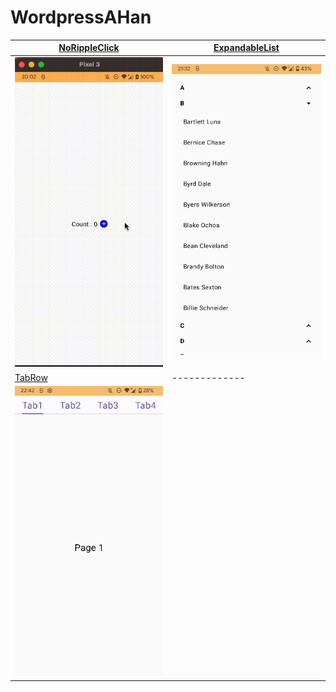 # WordpressAHan

| [NoRippleClick](https://github.com/encorex32268/WordpressAHan/blob/master/app/src/main/java/lihan/chen/wordpressahan/feature/norippleclick/NoRippleClick.kt)  | [ExpandableList](https://github.com/encorex32268/WordpressAHan/blob/master/app/src/main/java/lihan/chen/wordpressahan/feature/expandablelist/ExpandableList.kt) |
| ------------- | ------------- |
| ![noRippleClickGif](https://github.com/encorex32268/WordpressAHan/blob/master/1-noRipple.gif) | ![ExpandableList](https://github.com/encorex32268/WordpressAHan/blob/master/2-expandableList.png) |
| [TabRow](https://github.com/encorex32268/WordpressAHan/blob/master/app/src/main/java/lihan/chen/wordpressahan/feature/tabhost/TabHostWordpress.kt)   | ------------- |
| ![TabRow](https://github.com/encorex32268/WordpressAHan/blob/master/3-TabRow.png) | |


 






